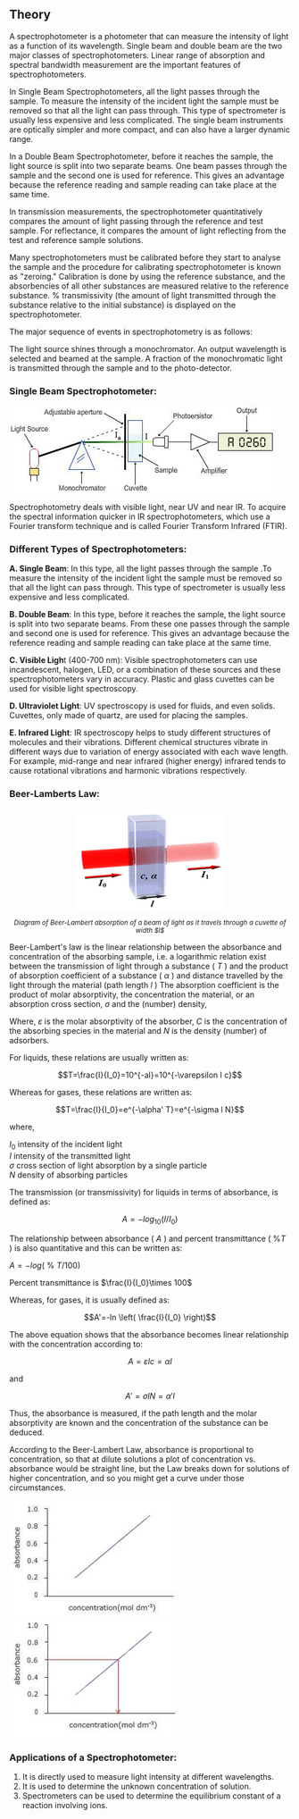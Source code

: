 ## Theory


 A spectrophotometer is a photometer that can measure the intensity of light as a function of its wavelength. Single beam and double beam are the two major classes of spectrophotometers. Linear range of absorption and spectral bandwidth measurement are the important features of spectrophotometers.

In Single Beam Spectrophotometers, all the light passes through the sample. To measure the intensity of the incident light the sample must be removed so that all the light can pass through. This type of spectrometer is usually less expensive and less complicated. The single beam instruments are optically simpler and more compact, and can also have a larger dynamic range.

In a Double Beam Spectrophotometer, before it reaches the sample, the light source is split into two separate beams. One beam passes through the sample and the  second one is used for reference. This gives an advantage because the reference reading and sample reading can take place at the same time.
 
In transmission measurements, the spectrophotometer quantitatively compares the amount of light passing through the reference and test sample. For reflectance, it compares the amount of light reflecting from the test and reference sample solutions.
 
Many spectrophotometers must be calibrated before they start to analyse the sample and the procedure for calibrating spectrophotometer is known as "zeroing." Calibration is done by using the reference substance, and the absorbencies of all other substances are measured relative to the reference substance. % transmissivity (the amount of light transmitted through the substance relative to the initial substance) is displayed on the spectrophotometer.
 

 

The major sequence of events in spectrophotometry is as follows:

 

The light source shines through a monochromator.
 An output wavelength is selected and beamed at the sample.
 A fraction of the monochromatic light is transmitted through the sample and to the photo-detector.
 
### Single Beam Spectrophotometer:


<img src="./images/figure1.jpg" alt="Figure 1" style="max-width: 600px; height: auto;">

Spectrophotometry deals with visible light, near UV and near IR. To acquire the spectral information quicker in IR spectrophotometers, which use a Fourier transform technique and is called Fourier Transform Infrared (FTIR).



### Different Types of Spectrophotometers: 
**A. Single Beam**:  In this type, all the light passes through the sample .To measure the intensity of the incident light the sample must be removed so that all the light can pass through. This type of spectrometer is usually less expensive and less complicated.

 
**B. Double Beam**: In this type, before it reaches the sample, the light source is split into two separate beams. From these one passes through the sample and second one is used for reference. This gives an advantage because the reference reading and sample reading can take place at the same time.
 
**C. Visible Ligh**t (400-700 nm): Visible spectrophotometers can use incandescent, halogen, LED, or a combination of these sources and these spectrophotometers vary in accuracy. Plastic and glass  cuvettes  can  be used for visible light spectroscopy.
 
 
**D. Ultraviolet Light**: UV spectroscopy is used for fluids, and even solids. Cuvettes, only made of quartz, are used for placing the samples.
 
**E. Infrared Light**: IR spectroscopy helps to study different structures of molecules and their vibrations. Different chemical structures vibrate in different ways due to variation of energy associated with each wave length. For example, mid-range and near infrared (higher energy) infrared tends to cause rotational vibrations and harmonic vibrations respectively.

### Beer-Lamberts Law:


<div style="display: block; margin-left: auto; margin-right: auto; text-align: center; width: fit-content;">
<img src="./images/figure2.jpg" alt="Figure 2" style="max-width: 600px; height: auto;">
<p style="text-align: center; font-size: smaller; font-style: italic;">Diagram of Beer-Lambert absorption of a beam of light as it travels through a cuvette of width $l$</p>
</div>

Beer-Lambert's law is the linear relationship between the absorbance and concentration of the absorbing sample, i.e. a logarithmic relation exist between the transmission of light through a substance ( $T$ ) and the product of absorption coefficient of a substance ( $\alpha$ ) and  distance travelled by the light through the material (path length $l$ ) The absorption coefficient is the product of molar absorptivity, the concentration the material, or an absorption cross section, $\sigma$ and the (number) density,

Where,
$\varepsilon$ is the molar absorptivity of the absorber,
$C$ is the concentration of the absorbing species in the material and
$N$ is the density (number) of adsorbers.

For liquids, these relations are usually written as:

$$T=\frac{I}{I_0}=10^{-al}=10^{-\varepsilon l c}$$

Whereas for gases, these relations are written as:

$$T=\frac{I}{I_0}=e^{-\alpha' T}=e^{-\sigma l N}$$

where,

$I_0$ intensity of the incident light <br>
$I$ intensity of the transmitted light <br>
$\sigma$ cross section of light absorption by a single particle <br>
$N$ density of absorbing particles <br>

The transmission (or transmissivity) for liquids in terms of absorbance, is defined as:

$$A=-log_{10}(I/I_0)$$

The relationship between absorbance ( $A$ ) and percent transmittance ( $\%T$ ) is also quantitative and this can be written as:


$A=-log($ % $T/100)$

Percent transmittance is $\frac{I}{I_0}\times 100$

Whereas, for gases, it is usually defined as:

$$A'=-ln \left( \frac{I}{I_0} \right)$$

The above equation shows that the absorbance becomes linear relationship with the concentration according to:

$$A = \varepsilon lc=\alpha l$$

and

$$A' = \sigma lN=\alpha' l$$

Thus, the absorbance is measured, if the path length and the molar absorptivity are known and the concentration of the substance can be deduced.
 
According to the Beer-Lambert Law, absorbance is proportional to concentration, so that at dilute solutions a plot of concentration vs. absorbance would be straight line, but the Law breaks down for solutions of higher concentration, and so you might get a curve under those circumstances.

<img src="./images/figure3.jpg" alt="Figure 3" style="max-width: 300px; height: auto;">
<img src="./images/figure4.jpg" alt="Figure 4" style="max-width: 300px; height: auto;">

### Applications of a Spectrophotometer:
 

1. It is directly used to measure light intensity at different wavelengths.
2. It is used to determine the unknown concentration of solution.
3. Spectrometers can be used to determine the equilibrium constant of a reaction involving ions.

